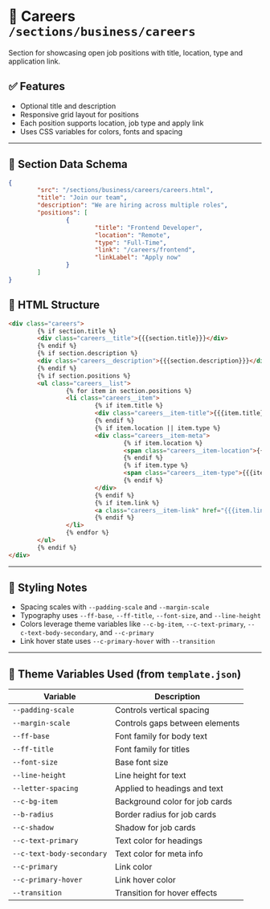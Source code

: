 # 📂 Careers `/sections/business/careers`

Section for showcasing open job positions with title, location, type and application link.

## ✅ Features

-   Optional title and description
-   Responsive grid layout for positions
-   Each position supports location, job type and apply link
-   Uses CSS variables for colors, fonts and spacing

---

## 🧾 Section Data Schema

```json
{
        "src": "/sections/business/careers/careers.html",
        "title": "Join our team",
        "description": "We are hiring across multiple roles",
        "positions": [
                {
                        "title": "Frontend Developer",
                        "location": "Remote",
                        "type": "Full-Time",
                        "link": "/careers/frontend",
                        "linkLabel": "Apply now"
                }
        ]
}
```

## 🧱 HTML Structure

```html
<div class="careers">
        {% if section.title %}
        <div class="careers__title">{{{section.title}}}</div>
        {% endif %}
        {% if section.description %}
        <div class="careers__description">{{{section.description}}}</div>
        {% endif %}
        {% if section.positions %}
        <ul class="careers__list">
                {% for item in section.positions %}
                <li class="careers__item">
                        {% if item.title %}
                        <div class="careers__item-title">{{{item.title}}}</div>
                        {% endif %}
                        {% if item.location || item.type %}
                        <div class="careers__item-meta">
                                {% if item.location %}
                                <span class="careers__item-location">{{{item.location}}}</span>
                                {% endif %}
                                {% if item.type %}
                                <span class="careers__item-type">{{{item.type}}}</span>
                                {% endif %}
                        </div>
                        {% endif %}
                        {% if item.link %}
                        <a class="careers__item-link" href="{{{item.link}}}">{{{item.linkLabel || 'Apply Now'}}}</a>
                        {% endif %}
                </li>
                {% endfor %}
        </ul>
        {% endif %}
</div>
```

---

## 🎨 Styling Notes

-   Spacing scales with `--padding-scale` and `--margin-scale`
-   Typography uses `--ff-base`, `--ff-title`, `--font-size`, and `--line-height`
-   Colors leverage theme variables like `--c-bg-item`, `--c-text-primary`, `--c-text-body-secondary`, and `--c-primary`
-   Link hover state uses `--c-primary-hover` with `--transition`

---

## 🧩 Theme Variables Used (from `template.json`)

| Variable | Description |
| --- | --- |
| `--padding-scale` | Controls vertical spacing |
| `--margin-scale` | Controls gaps between elements |
| `--ff-base` | Font family for body text |
| `--ff-title` | Font family for titles |
| `--font-size` | Base font size |
| `--line-height` | Line height for text |
| `--letter-spacing` | Applied to headings and text |
| `--c-bg-item` | Background color for job cards |
| `--b-radius` | Border radius for job cards |
| `--c-shadow` | Shadow for job cards |
| `--c-text-primary` | Text color for headings |
| `--c-text-body-secondary` | Text color for meta info |
| `--c-primary` | Link color |
| `--c-primary-hover` | Link hover color |
| `--transition` | Transition for hover effects |
```
